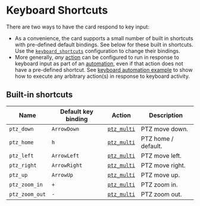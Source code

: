 # Keyboard Shortcuts

There are two ways to have the card respond to key input:

* As a convenience, the card supports a small number of built in shortcuts with pre-defined default bindings. See below for these built in shortcuts. Use the [`keyboard_shortcuts`](../configuration/view.md?id=keyboard_shortcuts) configuration to change their bindings.
* More generally, _any_ [action](../configuration/actions/README.md) can be configured to run in response to keyboard input as part of an [automation](../configuration/automations.md), even if that action does not have a pre-defined shortcut. See [keyboard automation example](../examples.md?id=responding-to-key-input) to show how to execute any arbitrary action(s) in response to keyboard activity.

## Built-in shortcuts

| Name | Default key binding | Action | Description |
| - | - | - | - |
| `ptz_down` | `ArrowDown` | [`ptz_multi`](../configuration/actions/custom/README.md?id=ptz_multi) | PTZ move down. |
| `ptz_home` | `h` | [`ptz_multi`](../configuration/actions/custom/README.md?id=ptz_multi) | PTZ home / default. |
| `ptz_left` | `ArrowLeft` | [`ptz_multi`](../configuration/actions/custom/README.md?id=ptz_multi) | PTZ move left. |
| `ptz_right` | `ArrowRight` | [`ptz_multi`](../configuration/actions/custom/README.md?id=ptz_multi) | PTZ move right. |
| `ptz_up` | `ArrowUp` | [`ptz_multi`](../configuration/actions/custom/README.md?id=ptz_multi) | PTZ move up. |
| `ptz_zoom_in` | `+` | [`ptz_multi`](../configuration/actions/custom/README.md?id=ptz_multi) | PTZ zoom in. |
| `ptz_zoom_out` | `-` | [`ptz_multi`](../configuration/actions/custom/README.md?id=ptz_multi) | PTZ zoom out. |
